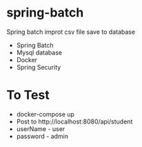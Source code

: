 # spring-batch
Spring batch improt csv file save to database
- Spring Batch
- Mysql database
- Docker 
- Spring Security

# To Test
- docker-compose up
- Post to http://localhost:8080/api/student
- userName - user
- password - admin


